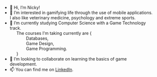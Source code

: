 - 👋 Hi, I’m Nicky!
- 👀 I’m interested in gamifying life through the use of mobile applications. I also like veterinary medicine, psychology and extreme sports.
- 🌱 I’m currently studying Computer Science with a Game Technology track.\
     &emsp;&nbsp; The courses I'm taking currently are {\
     &emsp; &emsp; &emsp; Databases,\
     &emsp; &emsp; &emsp; Game Design,\
     &emsp; &emsp; &emsp; Game Programming.\
     &emsp; &nbsp;}
- 💞️ I’m looking to collaborate on learning the basics of game development.
- 📫 You can find me on [LinkedIn](http://www.linkedin.com/in/nicky-schaafsma).

<!---
insignickyfant/insignickyfant is a ✨ special ✨ repository because its `README.md` (this file) appears on your GitHub profile.
You can click the Preview link to take a look at your changes.
--->
